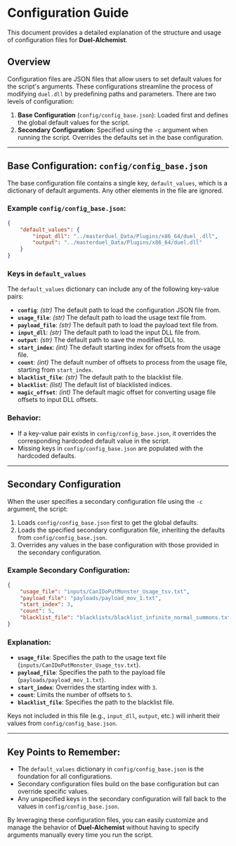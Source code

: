 # Configuration Guide

This document provides a detailed explanation of the structure and usage of configuration files for **Duel-Alchemist**.

## Overview
Configuration files are JSON files that allow users to set default values for the script's arguments. These configurations streamline the process of modifying `duel.dll` by predefining paths and parameters. There are two levels of configuration:

1. **Base Configuration** (`config/config_base.json`): Loaded first and defines the global default values for the script.
2. **Secondary Configuration**: Specified using the `-c` argument when running the script. Overrides the defaults set in the base configuration.

---

## Base Configuration: `config/config_base.json`
The base configuration file contains a single key, `default_values`, which is a dictionary of default arguments. Any other elements in the file are ignored.

### Example `config/config_base.json`:
```json
{
	"default_values": {
		"input_dll": "../masterduel_Data/Plugins/x86_64/duel_.dll",
		"output": "../masterduel_Data/Plugins/x86_64/duel.dll"
	}
}
```

### Keys in `default_values`
The `default_values` dictionary can include any of the following key-value pairs:

- **`config`**: *(str)* The default path to load the configuration JSON file from.
- **`usage_file`**: *(str)* The default path to load the usage text file from.
- **`payload_file`**: *(str)* The default path to load the payload text file from.
- **`input_dll`**: *(str)* The default path to load the input DLL file from.
- **`output`**: *(str)* The default path to save the modified DLL to.
- **`start_index`**: *(int)* The default starting index for offsets from the usage file.
- **`count`**: *(int)* The default number of offsets to process from the usage file, starting from `start_index`.
- **`blacklist_file`**: *(str)* The default path to the blacklist file.
- **`blacklist`**: *(list)* The default list of blacklisted indices.
- **`magic_offset`**: *(int)* The default magic offset for converting usage file offsets to input DLL offsets.

### Behavior:
- If a key-value pair exists in `config/config_base.json`, it overrides the corresponding hardcoded default value in the script.
- Missing keys in `config/config_base.json` are populated with the hardcoded defaults.

---

## Secondary Configuration
When the user specifies a secondary configuration file using the `-c` argument, the script:
1. Loads `config/config_base.json` first to get the global defaults.
2. Loads the specified secondary configuration file, inheriting the defaults from `config/config_base.json`.
3. Overrides any values in the base configuration with those provided in the secondary configuration.

### Example Secondary Configuration:
```json
{
	"usage_file": "inputs/CanIDoPutMonster_Usage_tsv.txt",
	"payload_file": "payloads/payload_mov_1.txt",
	"start_index": 3,
	"count": 5,
	"blacklist_file": "blacklists/blacklist_infinite_normal_summons.txt"
}
```

### Explanation:
- **`usage_file`**: Specifies the path to the usage text file (`inputs/CanIDoPutMonster_Usage_tsv.txt`).
- **`payload_file`**: Specifies the path to the payload file (`payloads/payload_mov_1.txt`).
- **`start_index`**: Overrides the starting index with `3`.
- **`count`**: Limits the number of offsets to `5`.
- **`blacklist_file`**: Specifies the path to the blacklist file.

Keys not included in this file (e.g., `input_dll`, `output`, etc.) will inherit their values from `config/config_base.json`.

---

## Key Points to Remember:
- The `default_values` dictionary in `config/config_base.json` is the foundation for all configurations.
- Secondary configuration files build on the base configuration but can override specific values.
- Any unspecified keys in the secondary configuration will fall back to the values in `config/config_base.json`.

By leveraging these configuration files, you can easily customize and manage the behavior of **Duel-Alchemist** without having to specify arguments manually every time you run the script.

